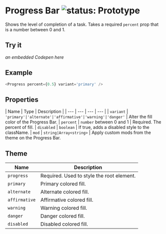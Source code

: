 # Progress Bar ![status: Prototype](https://img.shields.io/badge/status-prototype-orange.svg)

Shows the level of completion of a task. Takes a required `percent` prop that is a number between 0 and 1.

## Try it
_an embedded Codepen here_

## Example

```javascript
<Progress percent={0.5} variant='primary' />
```

## Properties

| Name | Type | Description |
| --- | --- | --- | --- |
| `variant` | <code>'primary'&#124;'alternate'&#124;'affirmative'&#124;'warning'&#124;'danger'</code> | Alter the fill color of the Progress Bar.
| `percent` | `number` between 0 and 1 | Required. The percent of fill.
| `disabled` | `boolean` | If true, adds a disabled style to the className.
| `mod` | `string|Array<string>` | Apply custom mods from the theme on the Progress Bar.

## Theme

| Name | Description |
| ---  | ----------- |
| `progress` | Required. Used to style the root element. |
| `primary` | Primary colored fill. |
| `alternate` | Alternate colored fill. |
| `affirmative` | Affirmative colored fill. |
| `warning` | Warning colored fill. |
| `danger` | Danger colored fill. |
| `disabled` | Disabled colored fill. |
